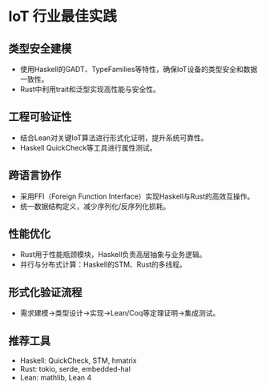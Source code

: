 # IoT 行业最佳实践

## 类型安全建模

- 使用Haskell的GADT、TypeFamilies等特性，确保IoT设备的类型安全和数据一致性。
- Rust中利用trait和泛型实现高性能与安全性。

## 工程可验证性

- 结合Lean对关键IoT算法进行形式化证明，提升系统可靠性。
- Haskell QuickCheck等工具进行属性测试。

## 跨语言协作

- 采用FFI（Foreign Function Interface）实现Haskell与Rust的高效互操作。
- 统一数据结构定义，减少序列化/反序列化损耗。

## 性能优化

- Rust用于性能瓶颈模块，Haskell负责高层抽象与业务逻辑。
- 并行与分布式计算：Haskell的STM、Rust的多线程。

## 形式化验证流程

- 需求建模→类型设计→实现→Lean/Coq等定理证明→集成测试。

## 推荐工具

- Haskell: QuickCheck, STM, hmatrix
- Rust: tokio, serde, embedded-hal
- Lean: mathlib, Lean 4
